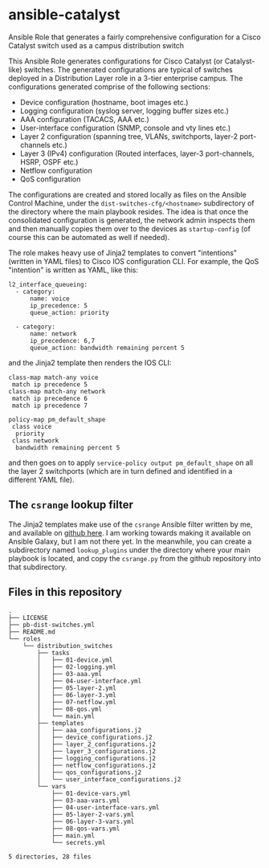 # ansible-catalyst
Ansible Role that generates a fairly comprehensive configuration for a Cisco Catalyst switch used as a campus distribution switch

This Ansible Role generates configurations for Cisco Catalyst (or Catalyst-like) switches. The generated configurations are typical of switches deployed in a Distribution Layer role in a 3-tier enterprise campus. The configurations generated comprise of the following sections:

- Device configuration (hostname, boot images etc.)
- Logging configuration (syslog server, logging buffer sizes etc.)
- AAA configuration (TACACS, AAA etc.)
- User-interface configuration (SNMP, console and vty lines etc.)
- Layer 2 configuration (spanning tree, VLANs, switchports, layer-2 port-channels etc.)
- Layer 3 (IPv4) configuration (Routed interfaces, layer-3 port-channels, HSRP, OSPF etc.)
- Netflow configuration
- QoS configuration

The configurations are created and stored locally as files on the Ansible Control Machine, under the `dist-switches-cfg/<hostname>` subdirectory of the directory where the main playbook resides. The idea is that once the consolidated configuration is generated, the network admin inspects them and then manually copies them over to the devices as `startup-config` (of course this can be automated as well if needed).

The role makes heavy use of Jinja2 templates to convert "intentions" (written in YAML files) to Cisco IOS configuration CLI. For example, the QoS "intention" is written as YAML, like this:

```
l2_interface_queueing:
  - category:
      name: voice
      ip_precedence: 5
      queue_action: priority

  - category:
      name: network
      ip_precedence: 6,7
      queue_action: bandwidth remaining percent 5
```

and the Jinja2 template then renders the IOS CLI:

```
class-map match-any voice
 match ip precedence 5
class-map match-any network
 match ip precedence 6
 match ip precedence 7

policy-map pm_default_shape
 class voice
  priority
 class network
  bandwidth remaining percent 5
```

and then goes on to apply `service-policy output pm_default_shape` on all the layer 2 switchports (which are in turn defined and identified in a different YAML file).

## The `csrange` lookup filter

The Jinja2 templates make use of the `csrange` Ansible filter written by me, and available on [github here](https://github.com/vnetman/ansible-csrange-lookup). I am working towards making it available on Ansible Galaxy, but I am not there yet. In the meanwhile, you can create a subdirectory named `lookup_plugins` under the directory where your main playbook is located, and copy the `csrange.py` from the github repository into that subdirectory.

## Files in this repository

```
.
├── LICENSE
├── pb-dist-switches.yml
├── README.md
└── roles
    └── distribution_switches
        ├── tasks
        │   ├── 01-device.yml
        │   ├── 02-logging.yml
        │   ├── 03-aaa.yml
        │   ├── 04-user-interface.yml
        │   ├── 05-layer-2.yml
        │   ├── 06-layer-3.yml
        │   ├── 07-netflow.yml
        │   ├── 08-qos.yml
        │   └── main.yml
        ├── templates
        │   ├── aaa_configurations.j2
        │   ├── device_configurations.j2
        │   ├── layer_2_configurations.j2
        │   ├── layer_3_configurations.j2
        │   ├── logging_configurations.j2
        │   ├── netflow_configurations.j2
        │   ├── qos_configurations.j2
        │   └── user_interface_configurations.j2
        └── vars
            ├── 01-device-vars.yml
            ├── 03-aaa-vars.yml
            ├── 04-user-interface-vars.yml
            ├── 05-layer-2-vars.yml
            ├── 06-layer-3-vars.yml
            ├── 08-qos-vars.yml
            ├── main.yml
            └── secrets.yml

5 directories, 28 files
```

